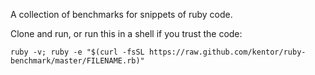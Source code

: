 A collection of benchmarks for snippets of ruby code.

Clone and run, or run this in a shell if you trust the code:

`ruby -v; ruby -e "$(curl -fsSL https://raw.github.com/kentor/ruby-benchmark/master/FILENAME.rb)"`


